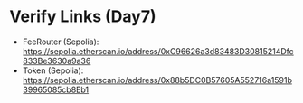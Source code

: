 # Verify Links (Day7)
- FeeRouter (Sepolia): https://sepolia.etherscan.io/address/0xC96626a3d83483D30815214Dfc833Be3630a9a36
- Token (Sepolia): https://sepolia.etherscan.io/address/0x88b5DC0B57605A552716a1591b39965085cb8Eb1
